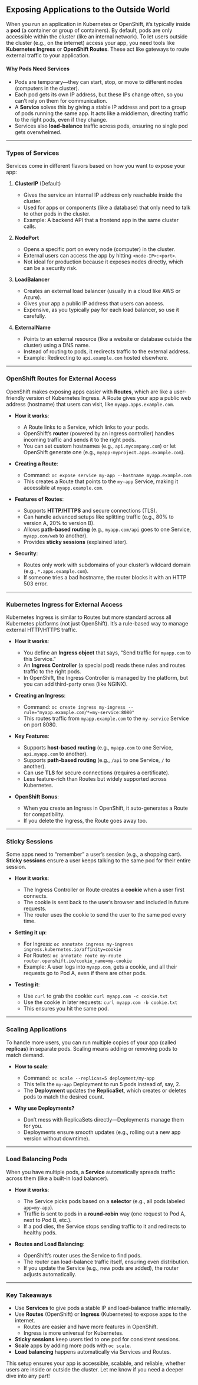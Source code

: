 ## **Exposing Applications to the Outside World**

When you run an application in Kubernetes or OpenShift, it’s typically inside a **pod** (a container or group of containers). By default, pods are only accessible within the cluster (like an internal network). To let users outside the cluster (e.g., on the internet) access your app, you need tools like **Kubernetes Ingress** or **OpenShift Routes**. These act like gateways to route external traffic to your application.

#### **Why Pods Need Services**
- Pods are temporary—they can start, stop, or move to different nodes (computers in the cluster).
- Each pod gets its own IP address, but these IPs change often, so you can’t rely on them for communication.
- A **Service** solves this by giving a stable IP address and port to a group of pods running the same app. It acts like a middleman, directing traffic to the right pods, even if they change.
- Services also **load-balance** traffic across pods, ensuring no single pod gets overwhelmed.

---

### **Types of Services**
Services come in different flavors based on how you want to expose your app:

1. **ClusterIP** (Default)
   - Gives the service an internal IP address only reachable inside the cluster.
   - Used for apps or components (like a database) that only need to talk to other pods in the cluster.
   - Example: A backend API that a frontend app in the same cluster calls.

2. **NodePort**
   - Opens a specific port on every node (computer) in the cluster.
   - External users can access the app by hitting `<node-IP>:<port>`.
   - Not ideal for production because it exposes nodes directly, which can be a security risk.

3. **LoadBalancer**
   - Creates an external load balancer (usually in a cloud like AWS or Azure).
   - Gives your app a public IP address that users can access.
   - Expensive, as you typically pay for each load balancer, so use it carefully.

4. **ExternalName**
   - Points to an external resource (like a website or database outside the cluster) using a DNS name.
   - Instead of routing to pods, it redirects traffic to the external address.
   - Example: Redirecting to `api.example.com` hosted elsewhere.

---

### **OpenShift Routes for External Access**
OpenShift makes exposing apps easier with **Routes**, which are like a user-friendly version of Kubernetes Ingress. A Route gives your app a public web address (hostname) that users can visit, like `myapp.apps.example.com`.

- **How it works**:
  - A Route links to a Service, which links to your pods.
  - OpenShift’s **router** (powered by an ingress controller) handles incoming traffic and sends it to the right pods.
  - You can set custom hostnames (e.g., `api.mycompany.com`) or let OpenShift generate one (e.g., `myapp-myproject.apps.example.com`).

- **Creating a Route**:
  - Command: `oc expose service my-app --hostname myapp.example.com`
  - This creates a Route that points to the `my-app` Service, making it accessible at `myapp.example.com`.

- **Features of Routes**:
  - Supports **HTTP/HTTPS** and secure connections (TLS).
  - Can handle advanced setups like splitting traffic (e.g., 80% to version A, 20% to version B).
  - Allows **path-based routing** (e.g., `myapp.com/api` goes to one Service, `myapp.com/web` to another).
  - Provides **sticky sessions** (explained later).

- **Security**:
  - Routes only work with subdomains of your cluster’s wildcard domain (e.g., `*.apps.example.com`).
  - If someone tries a bad hostname, the router blocks it with an HTTP 503 error.

---

### **Kubernetes Ingress for External Access**
Kubernetes Ingress is similar to Routes but more standard across all Kubernetes platforms (not just OpenShift). It’s a rule-based way to manage external HTTP/HTTPS traffic.

- **How it works**:
  - You define an **Ingress object** that says, “Send traffic for `myapp.com` to this Service.”
  - An **Ingress Controller** (a special pod) reads these rules and routes traffic to the right pods.
  - In OpenShift, the Ingress Controller is managed by the platform, but you can add third-party ones (like NGINX).

- **Creating an Ingress**:
  - Command: `oc create ingress my-ingress --rule="myapp.example.com/*=my-service:8080"`
  - This routes traffic from `myapp.example.com` to the `my-service` Service on port 8080.

- **Key Features**:
  - Supports **host-based routing** (e.g., `myapp.com` to one Service, `api.myapp.com` to another).
  - Supports **path-based routing** (e.g., `/api` to one Service, `/` to another).
  - Can use **TLS** for secure connections (requires a certificate).
  - Less feature-rich than Routes but widely supported across Kubernetes.

- **OpenShift Bonus**:
  - When you create an Ingress in OpenShift, it auto-generates a Route for compatibility.
  - If you delete the Ingress, the Route goes away too.

---

### **Sticky Sessions**
Some apps need to “remember” a user’s session (e.g., a shopping cart). **Sticky sessions** ensure a user keeps talking to the same pod for their entire session.

- **How it works**:
  - The Ingress Controller or Route creates a **cookie** when a user first connects.
  - The cookie is sent back to the user’s browser and included in future requests.
  - The router uses the cookie to send the user to the same pod every time.

- **Setting it up**:
  - For Ingress: `oc annotate ingress my-ingress ingress.kubernetes.io/affinity=cookie`
  - For Routes: `oc annotate route my-route router.openshift.io/cookie_name=my-cookie`
  - Example: A user logs into `myapp.com`, gets a cookie, and all their requests go to Pod A, even if there are other pods.

- **Testing it**:
  - Use `curl` to grab the cookie: `curl myapp.com -c cookie.txt`
  - Use the cookie in later requests: `curl myapp.com -b cookie.txt`
  - This ensures you hit the same pod.

---

### **Scaling Applications**
To handle more users, you can run multiple copies of your app (called **replicas**) in separate pods. Scaling means adding or removing pods to match demand.

- **How to scale**:
  - Command: `oc scale --replicas=5 deployment/my-app`
  - This tells the `my-app` Deployment to run 5 pods instead of, say, 2.
  - The **Deployment** updates the **ReplicaSet**, which creates or deletes pods to match the desired count.

- **Why use Deployments?**
  - Don’t mess with ReplicaSets directly—Deployments manage them for you.
  - Deployments ensure smooth updates (e.g., rolling out a new app version without downtime).

---

### **Load Balancing Pods**
When you have multiple pods, a **Service** automatically spreads traffic across them (like a built-in load balancer).

- **How it works**:
  - The Service picks pods based on a **selector** (e.g., all pods labeled `app=my-app`).
  - Traffic is sent to pods in a **round-robin** way (one request to Pod A, next to Pod B, etc.).
  - If a pod dies, the Service stops sending traffic to it and redirects to healthy pods.

- **Routes and Load Balancing**:
  - OpenShift’s router uses the Service to find pods.
  - The router can load-balance traffic itself, ensuring even distribution.
  - If you update the Service (e.g., new pods are added), the router adjusts automatically.

---

### **Key Takeaways**
- Use **Services** to give pods a stable IP and load-balance traffic internally.
- Use **Routes** (OpenShift) or **Ingress** (Kubernetes) to expose apps to the internet.
  - Routes are easier and have more features in OpenShift.
  - Ingress is more universal for Kubernetes.
- **Sticky sessions** keep users tied to one pod for consistent sessions.
- **Scale** apps by adding more pods with `oc scale`.
- **Load balancing** happens automatically via Services and Routes.

This setup ensures your app is accessible, scalable, and reliable, whether users are inside or outside the cluster. Let me know if you need a deeper dive into any part!
